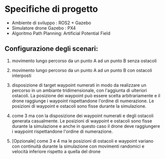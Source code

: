 # Specifiche di progetto
- Ambiente di sviluppo : ROS2 + Gazebo
- Simulatore drone Gazebo : PX4
- Algoritmo Path Planning: Artificial Potential Field

## Configurazione degli scenari:

1. movimento lungo percorso da un punto A ad un punto B senza ostacoli
2.  movimento lungo percorso da un punto A ad un punto B con ostacoli interposti
3. disposizione di target waypoint numerati in modo da realizzare un percorso in un ambiante tridimensionale,
con l'aggiunta di ulteriori ostacoli. La posizione dei waypoint può essere scelta arbitrariamente e il drone raggiunge i waypoint rispettandone l'ordine di numerazione. Le posizioni di waypoint e ostacoli sono fisse durante la simulazione.
4. come 3 ma con la disposizione dei waypoint numerati e degli ostacoli generata casualmente.  Le posizioni di waypoint e ostacoli sono fisse durante la simulazione e anche in questo caso il drone deve raggiungere i waypoint rispettandone l'ordine di numerazione.

5. [Opzionale] come 3 e 4 ma le posizioni di ostacoli e waypoint variano con continuità durante la simulazione con movimenti randomici e velocità inferiore rispetto a quella del drone